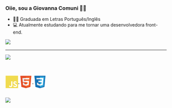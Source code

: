 ### Oiie, sou a Giovanna Comuni 👋🏻

- 👩‍🎓 Graduada em Letras Português/Inglês
- 💻 Atualmente estudando para me tornar uma desenvolvedora front-end.

<div>
  <a href="https://github.com/giicomuni">
  <img height="180em" src="https://github-readme-stats.vercel.app/api?username=giicomuni&show_icons=true&theme=synthwave&include_all_commits-true&count_private=true"/> 
    <hr>
  <img height="180em" src="https://github-readme-stats.vercel.app/api/top-langs?username=giicomuni&layout=compact&langs_count=16&theme=synthwave"/>
</div>
  
  ##

  <div style="display: inline_block"><br>
  <img align="center" alt="logo-Js" height="40" width="40" src="https://raw.githubusercontent.com/devicons/devicon/master/icons/javascript/javascript-plain.svg">
  <img align="center" alt="logo-HTML" height="40" width="40" src="https://raw.githubusercontent.com/devicons/devicon/master/icons/html5/html5-original.svg">
  <img align="center" alt="logo-CSS" height="40" width="40" src="https://raw.githubusercontent.com/devicons/devicon/master/icons/css3/css3-original.svg">
  </div>
  
  ##
  
  <div>
    <a href="https://www.instagram.com/giicomuni/" target="_blank"><img src="https://img.shields.io/badge/Instagram-E4405F?style=for-the-badge&logo=instagram&logoColor=white" target="_blank"></a>
 
